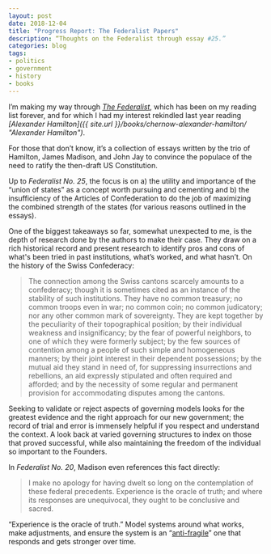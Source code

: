 ```yaml
---
layout: post
date: 2018-12-04
title: "Progress Report: The Federalist Papers"
description: “Thoughts on the Federalist through essay #25.”
categories: blog
tags:
- politics
- government
- history
- books
---
```


I’m making my way through _[The Federalist](https://www.goodreads.com/book/show/26722309-the-federalist-papers)_, which has been on my reading list forever, and for which I had my interest rekindled last year reading _[Alexander Hamilton]({{ site.url }}/books/chernow-alexander-hamilton/ "Alexander Hamilton")_.

For those that don’t know, it’s a collection of essays written by the trio of Hamilton, James Madison, and John Jay to convince the populace of the need to ratify the then-draft US Constitution.

Up to _Federalist No. 25_, the focus is on a) the utility and importance of the “union of states” as a concept worth pursuing and cementing and b) the insufficiency of the Articles of Confederation to do the job of maximizing the combined strength of the states (for various reasons outlined in the essays).

One of the biggest takeaways so far, somewhat unexpected to me, is the depth of research done by the authors to make their case. They draw on a rich historical record and present research to identify pros and cons of what's been tried in past institutions, what’s worked, and what hasn’t. On the history of the Swiss Confederacy:

> The connection among the Swiss cantons scarcely amounts to a confederacy; though it is sometimes cited as an instance of the stability of such institutions. They have no common treasury; no common troops even in war; no common coin; no common judicatory; nor any other common mark of sovereignty. They are kept together by the peculiarity of their topographical position; by their individual weakness and insignificancy; by the fear of powerful neighbors, to one of which they were formerly subject; by the few sources of contention among a people of such simple and homogeneous manners; by their joint interest in their dependent possessions; by the mutual aid they stand in need of, for suppressing insurrections and rebellions, an aid expressly stipulated and often required and afforded; and by the necessity of some regular and permanent provision for accommodating disputes among the cantons.

Seeking to validate or reject aspects of governing models looks for the greatest evidence and the right approach for our new government; the record of trial and error is immensely helpful if you respect and understand the context. A look back at varied governing structures to index on those that proved successful, while also maintaining the freedom of the individual so important to the Founders.

In _Federalist No. 20_, Madison even references this fact directly:

> I make no apology for having dwelt so long on the contemplation of these federal precedents. Experience is the oracle of truth; and where its responses are unequivocal, they ought to be conclusive and sacred.

“Experience is the oracle of truth.” Model systems around what works, make adjustments, and ensure the system is an “[anti-fragile](https://en.wikipedia.org/wiki/Antifragility "Antifragility")” one that responds and gets stronger over time.
